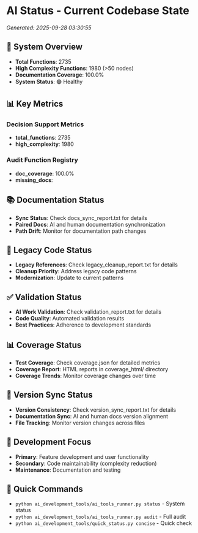 # AI Status - Current Codebase State
*Generated: 2025-09-28 03:30:55*

## 🎯 System Overview
- **Total Functions**: 2735
- **High Complexity Functions**: 1980 (>50 nodes)
- **Documentation Coverage**: 100.0%
- **System Status**: 🟢 Healthy

## 📊 Key Metrics
### Decision Support Metrics
- **total_functions**: 2735
- **high_complexity**: 1980

### Audit Function Registry
- **doc_coverage**: 100.0%
- **missing_docs**: 

## 📚 Documentation Status
- **Sync Status**: Check docs_sync_report.txt for details
- **Paired Docs**: AI and human documentation synchronization
- **Path Drift**: Monitor for documentation path changes

## 🧹 Legacy Code Status
- **Legacy References**: Check legacy_cleanup_report.txt for details
- **Cleanup Priority**: Address legacy code patterns
- **Modernization**: Update to current patterns

## ✅ Validation Status
- **AI Work Validation**: Check validation_report.txt for details
- **Code Quality**: Automated validation results
- **Best Practices**: Adherence to development standards

## 📊 Coverage Status
- **Test Coverage**: Check coverage.json for detailed metrics
- **Coverage Report**: HTML reports in coverage_html/ directory
- **Coverage Trends**: Monitor coverage changes over time

## 🔄 Version Sync Status
- **Version Consistency**: Check version_sync_report.txt for details
- **Documentation Sync**: AI and human docs version alignment
- **File Tracking**: Monitor version changes across files

## 🎯 Development Focus
- **Primary**: Feature development and user functionality
- **Secondary**: Code maintainability (complexity reduction)
- **Maintenance**: Documentation and testing

## 🚀 Quick Commands
- `python ai_development_tools/ai_tools_runner.py status` - System status
- `python ai_development_tools/ai_tools_runner.py audit` - Full audit
- `python ai_development_tools/quick_status.py concise` - Quick check
